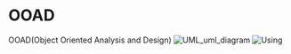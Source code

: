 # OOAD
OOAD(Object Oriented Analysis and Design)
![UML_uml_diagram](https://user-images.githubusercontent.com/50744182/192132729-2441e3d2-d12e-4867-8b9d-ad8f40e3fe95.png)
![Using](https://user-images.githubusercontent.com/50744182/192132733-c9b3d34c-c603-4e7e-a36c-09cc64a8b912.jpg)
